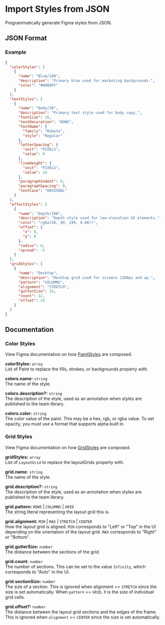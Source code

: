 # Import Styles from JSON

Programmatically generate Figma styles from JSON.

## JSON Format

### Example

```json
{
  "colorStyles": [
    {
      "name": "Blue/100",
      "description": "Primary blue used for marketing backgrounds.",
      "color": "#0000FF"
    }
  ],
  "textStyles": [
    {
      "name": "Body/30",
      "description": "Primary text style used for body copy.",
      "fontSize": 16,
      "textDecoration": "NONE",
      "fontName": {
        "family": "Roboto",
        "style": "Regular"
      },
      "letterSpacing": {
        "unit": "PIXELS",
        "value": 0
      },
      "lineHeight": {
        "unit": "PIXELS",
        "value": 24
      },
      "paragraphIndent": 0,
      "paragraphSpacing": 0,
      "textCase": "ORIGINAL"
    }
  ],
  "effectStyles": [
    {
      "name": "Depth/100",
      "description": "Depth style used for low-elevation UI elements.",
      "color": "rgba(58, 99, 249, 0.08))",
      "offset": {
        "x": 0,
        "y": 8
      },
      "radius": 6,
      "spread": -5
    }
  ],
  "gridStyles": [
    {
      "name": "Desktop",
      "description": "Desktop grid used for screens 1280px and up.",
      "pattern": "COLUMNS",
      "alignment": "STRETCH",
      "gutterSize": 24,
      "count": 12,
      "offset": 24
    }
  ]
}
```

## Documentation

### Color Styles

View Figma documentation on how [PaintStyles](https://www.figma.com/plugin-docs/api/PaintStyle/) are composed.

**colorStyles:** `array`\
List of Paint to replace the fills, strokes, or backgrounds property with.

**colors.name:** `string`\
The name of the style.

**colors.description?:** `string`\
The description of the style, used as an annotation when styles are published to the team library.

**colors.color:** `string`\
The color value of the paint. This may be a hex, rgb, or rgba value. To set opacity, you must use a format that supports alpha built in.

### Grid Styles

View Figma documentation on how [GridStyles](https://www.figma.com/plugin-docs/api/GridStyle/) are composed.

**gridStyles:** `array`\
List of `LayoutGrid` to replace the layoutGrids property with.

**grid.name:** `string`\
The name of the style.

**grid.description?:** `string`\
The description of the style, used as an annotation when styles are published to the team library.

**grid.pattern:** `ROWS` | `COLUMNS` | `GRID`\
The string literal representing the layout grid this is.

**grid.alignment:** `MIN` | `MAX` | `STRETCH` | `CENTER`\
How the layout grid is aligned. `MIN` corresponds to "Left" or "Top" in the UI depending on the orientation of the layout grid. `MAX` corresponds to "Right" or "Bottom".

**grid.gutterSize:** `number`\
The distance between the sections of the grid.

**grid.count:** `number`\
The number of sections. This can be set to the value `Infinity`, which corresponds to "Auto" in the UI.

**grid.sectionSize:** `number`\
The size of a section. This is ignored when alignment == `STRETCH` since the size is set automatically. When `pattern` == `GRID`, it is the size of individual grid cells.

**grid.offset?:** `number`\
The distance between the layout grid sections and the edges of the frame. This is ignored when `alignment` == `CENTER` since the size is set automatically.

